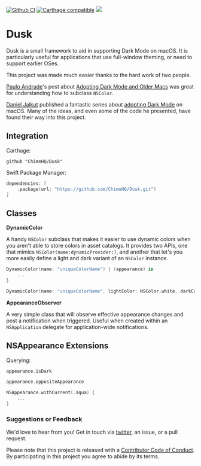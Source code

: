 [![Github CI](https://github.com/ChimeHQ/Dusk/workflows/CI/badge.svg)](https://github.com/ChimeHQ/Dusk/actions)
[![Carthage compatible](https://img.shields.io/badge/Carthage-compatible-4BC51D.svg)](https://github.com/Carthage/Carthage)
![](https://img.shields.io/badge/Swift-5.0-orange.svg)

# Dusk

Dusk is a small framework to aid in supporting Dark Mode on macOS. It is particularly useful for applications that use full-window theming, or need to support earlier OSes.

This project was made much easier thanks to the hard work of two people.

[Paulo Andrade](https://twitter.com/pfandrade_)'s post about [Adopting Dark Mode and Older Macs](https://pfandrade.me/blog/adopting-dark-mode-and-older-macs/) was great for understanding how to subclass `NSColor`.

[Daniel Jalkut](https://twitter.com/danielpunkass) published a fantastic series about [adopting Dark Mode](https://indiestack.com/2018/10/dark-mode-series-introduction/) on macOS. Many of the ideas, and even some of the code he presented, have found their way into this project.

## Integration

Carthage:

```
github "ChimeHQ/Dusk"
```

Swift Package Manager:

```swift
dependencies: [
    .package(url: "https://github.com/ChimeHQ/Dusk.git")
]
```

## Classes

**DynamicColor**

A handy `NSColor` subclass that makes it easier to use dynamic colors when you aren't able to store colors in asset catalogs. It provides two APIs, one that mimics `NSColor(name:dynamicProvider:)`, and another that let's you more easily define a light and dark variant of an `NSColor` instance.

```swift
DynamicColor(name: "uniqueColorName") { (appearance) in 
    ...
}

DynamicColor(name: "uniqueColorName", lightColor: NSColor.white, darkColor: NSColor.black)
```

**AppearanceObserver**

A very simple class that will observe effective appearance changes and post a notification when triggered. Useful when created within an `NSApplication` delegate for application-wide notifications.

## NSAppearance Extensions

Querying:

```swift
appearance.isDark

appearance.oppositeAppearance

NSAppearance.withCurrent(.aqua) {
    ...
}
```

### Suggestions or Feedback

We'd love to hear from you! Get in touch via [twitter](https://twitter.com/chimehq), an issue, or a pull request.

Please note that this project is released with a [Contributor Code of Conduct](CODE_OF_CONDUCT.md). By participating in this project you agree to abide by its terms.
